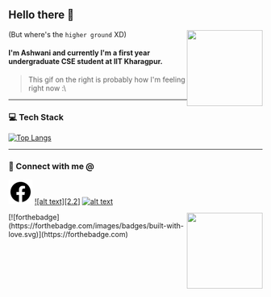 ## Hello there 👋
(But where's the `higher ground` XD)
<img align="right" height = "150" width = "150" style = "" src="https://media.giphy.com/media/3oEjHYdoXUnkbUN8QM/giphy.gif">
#### I'm Ashwani and currently I'm a first year undergraduate CSE student at IIT Kharagpur.

> This gif on the right is probably how I'm feeling right now :\

---
### 💻 Tech Stack
[![Top Langs](https://github-readme-stats.vercel.app/api/top-langs/?username=sneaky-potato&layout=compact)](https://github.com/anuraghazra/github-readme-stats)

---
### 🤝 Connect with me @
[![alt text][1.1]][1]
[![alt text][2.2]][2]
[![alt text][3.1]][3]

[1.1]: ./svg/facebook.svg (facebook)
[2.1]: ./svg/linkedin.svg (linkedin)
[3.1]: ./svg/email.svg (email)

[1]: hhttps://www.facebook.com/ashwani.kamal.3979
[2]: https://www.linkedin.com/in/ashwani-kumar-kamal-774460212/
[3]: mailto:rajivkamal.im421@gmail.com

<img align = "right" height = "150" width = "150" src="https://media.giphy.com/media/LwHaQCGZMdD9Ghalrl/giphy.gif">   
[![forthebadge](https://forthebadge.com/images/badges/built-with-love.svg)](https://forthebadge.com)

